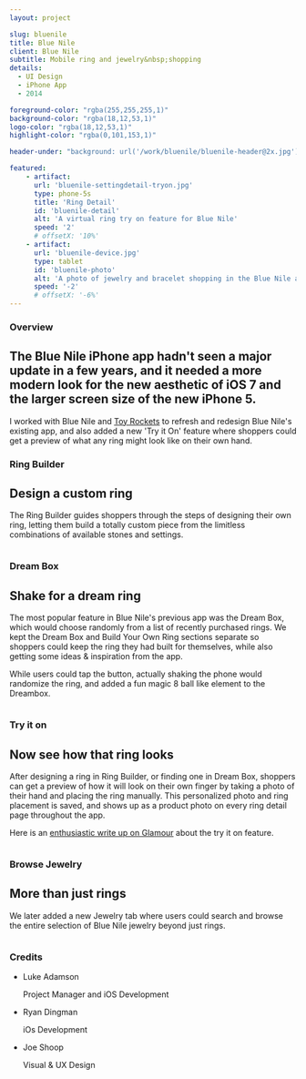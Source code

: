 ```yaml
---
layout: project

slug: bluenile
title: Blue Nile
client: Blue Nile
subtitle: Mobile ring and jewelry&nbsp;shopping
details:
  - UI Design
  - iPhone App
  - 2014

foreground-color: "rgba(255,255,255,1)"
background-color: "rgba(18,12,53,1)"
logo-color: "rgba(18,12,53,1)"
highlight-color: "rgba(0,101,153,1)"

header-under: "background: url('/work/bluenile/bluenile-header@2x.jpg') center center no-repeat; background-size:cover;"

featured: 
    - artifact: 
      url: 'bluenile-settingdetail-tryon.jpg'
      type: phone-5s
      title: 'Ring Detail'
      id: 'bluenile-detail'
      alt: 'A virtual ring try on feature for Blue Nile'
      speed: '2'
      # offsetX: '10%'
    - artifact: 
      url: 'bluenile-device.jpg'
      type: tablet
      id: 'bluenile-photo'
      alt: 'A photo of jewelry and bracelet shopping in the Blue Nile app'
      speed: '-2'
      # offsetX: '-6%'
---
```

<div class="container project-container">

<div class="project-row grid">
    <div class="project-row-subtitle"><h3>Overview</h3></div>
    <div class="project-row-headline">
      <h2>The Blue Nile iPhone app hadn't seen a major update in a few years, and it needed a more modern look for the new aesthetic of iOS 7 and the larger screen size of the new iPhone&nbsp;5.</h2>
    </div>
</div>



<div class="project-row grid">
    <div class="project-row-copy">
      <p>I worked with Blue Nile and <a href="https://toyrockets.com/">Toy Rockets</a> to refresh and redesign Blue Nile's existing app, and also added a new 'Try it On' feature where shoppers could get a preview of what any ring might look like on their own hand.</p>
    </div>
</div>


<div class="project-row grid">
    <div class="project-row-subtitle"><h3>Ring Builder</h3></div>
    <div class="project-row-copy">
      <h2>Design a custom ring</h2>
      <p>The Ring Builder guides shoppers through the steps of designing their own ring, letting them build a totally custom piece from the limitless combinations of available stones and settings.</p>
    </div>
</div>


<div class="full-width mb-6">
  <img src="/work/{{page.slug}}/bluenile-01@2x.jpg" alt="" />
</div>

<div class="full-width">
  <img src="/work/{{page.slug}}/bluenile-02@2x.jpg" alt="" />
</div>

<div class="project-row grid">
    <div class="project-row-subtitle"><h3>Dream Box</h3></div>
    <div class="project-row-copy">
      <h2>Shake for a dream ring</h2>
      <p>The most popular feature in Blue Nile's previous app was the Dream Box, which would choose randomly from a list of recently purchased rings. We kept the Dream Box and Build Your Own Ring sections separate so shoppers could keep the ring they had built for themselves, while also getting some ideas & inspiration from the app.</p>
      <p>While users could tap the button, actually shaking the phone would randomize the ring, and added a fun magic 8 ball like element to the Dreambox.</p>
    </div>
</div>


<div class="full-width mb-6">
  <img src="/work/{{page.slug}}/bluenile-03@2x.jpg" alt="" />
</div>


<div class="project-row grid">
    <div class="project-row-subtitle"><h3>Try it on</h3></div>
    <div class="project-row-copy">
      <h2>Now see how that ring looks</h2>
      <p>After designing a ring in Ring Builder, or finding one in Dream Box, shoppers can get a preview of how it will look on their own finger by taking a photo of their hand and placing the ring manually. This personalized photo and ring placement is saved, and shows up as a product photo on every ring detail page throughout the app.</p>
      <p>Here is an <a href="http://www.glamour.com/weddings/blogs/save-the-date/2014/10/blue-nile-engagement-rings">enthusiastic write up on Glamour</a> about the try it on feature.</p>
    </div>
</div>

<div class="full-width mb-6">
  <img src="/work/{{page.slug}}/bluenile-04@2x.jpg" alt="" />
</div>

<div class="full-width">
  <img src="/work/{{page.slug}}/bluenile-05@2x.jpg" alt="" />
</div>

<div class="project-row grid">
    <div class="project-row-subtitle"><h3>Browse Jewelry</h3></div>
    <div class="project-row-copy">
      <h2>More than just rings</h2>
      <p>We later added a new Jewelry tab where users could search and browse the entire selection of Blue Nile jewelry beyond just rings.</p>
    </div>
</div>

<div class="full-width">
  <img src="/work/{{page.slug}}/bluenile-06@3x.jpg" alt="" />
</div>

<div class="project-row grid">
    <div class="project-row-subtitle"><h3>Credits</h3></div>
    <div class="project-row-credits">
      <ul class="credits">
        <li class="credit">
          <p class="name">Luke Adamson</p>
          <p class="role">Project Manager and iOS Development</p>
        </li>
        <li class="credit">
          <p class="name">Ryan Dingman</p>
          <p class="role">iOs Development</p>
        </li>
        <li class="credit">
          <p class="name">Joe Shoop</p>
          <p class="role">Visual & UX Design</p>
        </li>
      </ul>
    </div>
</div>

</div>